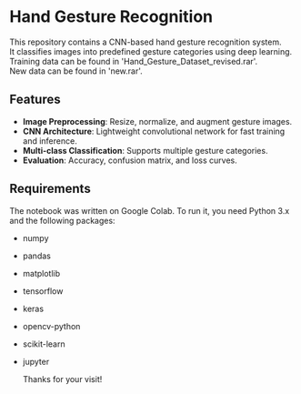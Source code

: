 # Hand Gesture Recognition
This repository contains a CNN-based hand gesture recognition system.  
It classifies images into predefined gesture categories using deep learning.  
Training data can be found in 'Hand_Gesture_Dataset_revised.rar'.  
New data can be found in 'new.rar'.

## Features
- **Image Preprocessing**: Resize, normalize, and augment gesture images.
- **CNN Architecture**: Lightweight convolutional network for fast training and inference.
- **Multi-class Classification**: Supports multiple gesture categories.
- **Evaluation**: Accuracy, confusion matrix, and loss curves.

## Requirements
The notebook was written on Google Colab. To run it, you need Python 3.x and the following packages:
- numpy
- pandas
- matplotlib
- tensorflow
- keras
- opencv-python
- scikit-learn
- jupyter

  Thanks for your visit!
